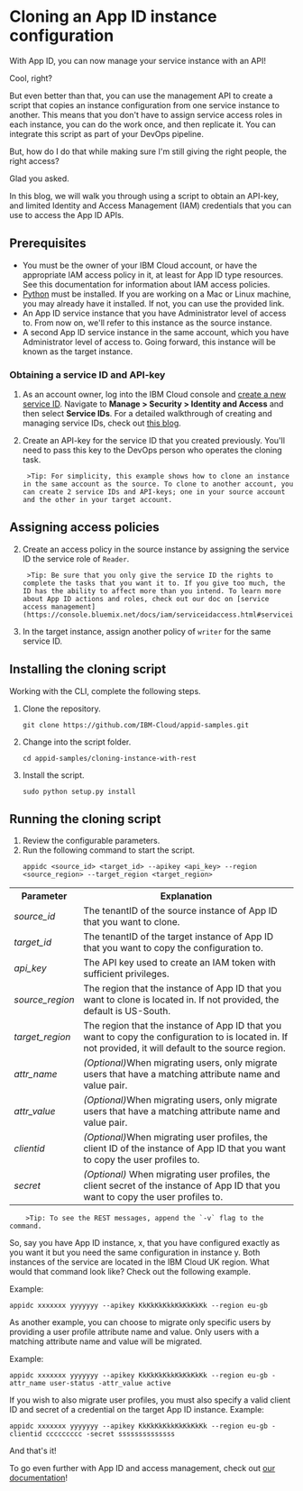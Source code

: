 # Cloning an App ID instance configuration

With App ID, you can now manage your service instance with an API!

Cool, right? 

But even better than that, you can use the management API to create a script that copies an instance configuration from one service instance to another. This means that you don't have to assign service access roles in each instance, you can do the work once, and then replicate it. You can integrate this script as part of your DevOps pipeline.

But, how do I do that while making sure I'm still giving the right people, the right access?

Glad you asked.

In this blog, we will walk you through using a script to obtain an API-key, and limited Identity and Access Management (IAM) credentials that you can use to access the App ID APIs. 

## Prerequisites

* You must be the owner of your IBM Cloud account, or have the appropriate IAM access policy in it, at least for App ID type resources. See this documentation for information about IAM access policies.
* [Python](https://www.python.org/downloads/) must be installed. If you are working on a Mac or Linux machine, you may already have it installed. If not, you can use the provided link.
* An App ID service instance that you have Administrator level of access to. From now on, we'll refer to this instance as the source instance.
* A second App ID service instance in the same account, which you have Administrator level of access to. Going forward, this instance will be known as the target instance. 


### Obtaining a service ID and API-key

1. As an account owner, log into the IBM Cloud console and [create a new service ID](https://console.bluemix.net/docs/iam/serviceid.html#serviceids). Navigate to **Manage > Security > Identity and Access** and then select **Service IDs**. For a detailed walkthrough of creating and managing service IDs, check out [this blog](https://www.ibm.com/blogs/bluemix/2017/10/introducing-ibm-cloud-iam-service-ids-api-keys/).

2. Create an API-key for the service ID that you created previously. You'll need to pass this key to the DevOps person who operates the cloning task.

		>Tip: For simplicity, this example shows how to clone an instance in the same account as the source. To clone to another account, you can create 2 service IDs and API-keys; one in your source account and the other in your target account. 


## Assigning access policies

2. Create an access policy in the source instance by assigning the service ID the service role of `Reader`.

		>Tip: Be sure that you only give the service ID the rights to complete the tasks that you want it to. If you give too much, the ID has the ability to affect more than you intend. To learn more about App ID actions and roles, check out our doc on [service access management](https://console.bluemix.net/docs/iam/serviceidaccess.html#serviceidpolicy).

3. In the target instance, assign another policy of `writer` for the same service ID.


## Installing the cloning script

Working with the CLI, complete the following steps.

1. Clone the repository.
	```
	git clone https://github.com/IBM-Cloud/appid-samples.git
	```
2. Change into the script folder.
	```
	cd appid-samples/cloning-instance-with-rest
	```
3. Install the script.
	```
	sudo python setup.py install
	```

## Running the cloning script

1. Review the configurable parameters.
2. Run the following command to start the script.
	```
	appidc <source_id> <target_id> --apikey <api_key> --region <source_region> --target_region <target_region>
	```

<table>
	<tr>
		<th>Parameter</th>
		<th>Explanation</th>
	</tr>
	<tr>
		<td><i>source_id</i></td>
		<td>The tenantID of the source instance of App ID that you want to clone.</td>
	</tr>
	<tr>
		<td><i>target_id</i></td>
		<td>The tenantID of the target instance of App ID that you want to copy the configuration to.</td>
	</tr>
	<tr>
		<td><i>api_key</i></td>
		<td>The API key used to create an IAM token with sufficient privileges.</td>
	</tr>
	<tr>
		<td><i>source_region</i></td>
		<td>The region that the instance of App ID that you want to clone is located in. If not provided, the default is US-South.</td>
	</tr>
	<tr>
		<td><i>target_region</i></td>
		<td>The region that the instance of App ID that you want to copy the configuration to is located in. If not provided, it will default to the source region.</td>
	</tr>
	<tr>
		<td><i>attr_name</i></td>
		<td><i>(Optional)</i>When migrating users, only migrate users that have a matching attribute name and value pair.</td>
	</tr>
	<tr>
		<td><i>attr_value</i></td>
		<td><i>(Optional)</i>When migrating users, only migrate users that have a matching attribute name and value pair.</td>
	</tr>
	<tr>
		<td><i>clientid</i></td>
		<td><i>(Optional)</i>When migrating user profiles, the client ID of the instance of App ID that you want to copy the user profiles to.</td>
	</tr>
	<tr>
		<td><i>secret</i></td>
		<td><i>(Optional)</i> When migrating user profiles, the client secret of the instance of App ID that you want to copy the user profiles to.</td>
	</tr>	
</table>

		>Tip: To see the REST messages, append the `-v` flag to the command.


So, say you have App ID instance, x, that you have configured exactly as you want it but you need the same configuration in instance y. Both instances of the service are located in the IBM Cloud UK region. What would that command look like? Check out the following example.

Example: 
```
appidc xxxxxxx yyyyyyy --apikey KkKkKkKkkKkKkKkKk --region eu-gb
```

As another example, you can choose to migrate only specific users by providing a user profile attribute name and value. Only users with a matching attribute name and value will be migrated.

Example:
```
appidc xxxxxxx yyyyyyy --apikey KkKkKkKkkKkKkKkKk --region eu-gb -attr_name user-status -attr_value active
```

If you wish to also migrate user profiles, you must also specify a valid client ID and secret of a credential on the target App ID instance.
Example:
```
appidc xxxxxxx yyyyyyy --apikey KkKkKkKkkKkKkKkKk --region eu-gb -clientid ccccccccc -secret ssssssssssssss
```


And that's it! 

To go even further with App ID and access management, check out [our documentation](https://console.bluemix.net/docs/services/appid/api-reference.html)!
